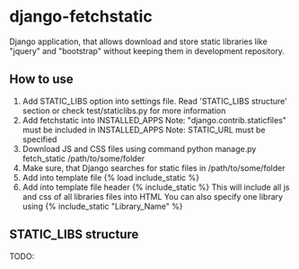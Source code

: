 django-fetchstatic
==================

Django application, that allows download and store static libraries like "jquery" and "bootstrap" without keeping them in development repository.

How to use
---------------------

1. Add STATIC_LIBS option into settings file.
    Read 'STATIC_LIBS structure' section or check test/staticlibs.py for more information 
2. Add fetchstatic into INSTALLED_APPS
    Note: "django.contrib.staticfiles" must be included in INSTALLED_APPS
    Note: STATIC_URL must be specified
3. Download JS and CSS files using command
    python manage.py fetch_static /path/to/some/folder
4. Make sure, that Django searches for static files in /path/to/some/folder
5. Add into template file
    {% load include_static %}
6. Add into template file header
    {% include_static %}
    This will include all js and css of all libraries files into HTML
    You can also specify one library using
    {% include_static "Library_Name" %}

STATIC_LIBS structure
---------------------

TODO:
